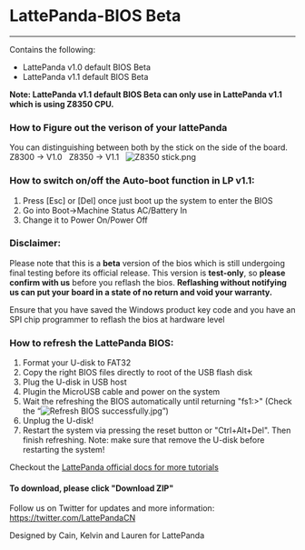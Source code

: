 # LattePanda-BIOS Beta
----------------
  
Contains the following:

- LattePanda v1.0 default BIOS Beta
- LattePanda v1.1 default BIOS Beta

**Note: LattePanda v1.1 default BIOS Beta can only use in LattePanda v1.1 which is using Z8350 CPU.**   
### How to Figure out the verison of your lattePanda

You can distinguishing between both by the stick on the side of the board.    
Z8300 -> V1.0  
Z8350 -> V1.1  
![Z8350 stick.png](http://www.lattepanda.com/wp-content/uploads/2017/02/8350-stick.png)

### How to switch on/off the Auto-boot function in LP v1.1:
1.	Press [Esc] or [Del] once just boot up the system to enter the BIOS
2.	Go into Boot->Machine Status AC/Battery In
3.	Change it to Power On/Power Off


### Disclaimer:   

Please note that this is a **beta** version of the bios which is still undergoing final testing before its official release.
This version is **test-only**, so **please confirm with us** before you reflash the bios.
**Reflashing without notifying us can put your board in a state of no return and void your warranty.**

Ensure that you have saved the Windows product key code and you have an SPI chip programmer to reflash the bios at hardware level

### How to refresh the LattePanda BIOS:

1. Format your U-disk to FAT32
2. Copy the right BIOS files directly to root of the USB flash disk
3. Plug the U-disk in USB host
4. Plugin the MicroUSB cable and power on the system
5. Wait the refreshing the BIOS automatically until returning "fs1:\>" (Check the “![Refresh BIOS successfully.jpg](http://www.lattepanda.com/wp-content/uploads/2016/04/Refresh-BIOS-successfully.jpg)”)
6. Unplug the U-disk!
7. Restart the system via pressing the reset button or "Ctrl+Alt+Del". Then finish refreshing.
Note: make sure that remove the U-disk before restarting the system!

Checkout the [LattePanda official docs for more tutorials](http://www.lattepanda.com/docs) 

#### To download, please click "Download ZIP"

Follow us on Twitter for updates and more information: https://twitter.com/LattePandaCN

Designed by Cain, Kelvin and Lauren for LattePanda
